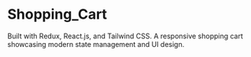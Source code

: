# Shopping_Cart
Built with Redux, React.js, and Tailwind CSS. A responsive shopping cart showcasing modern state management and UI design.
